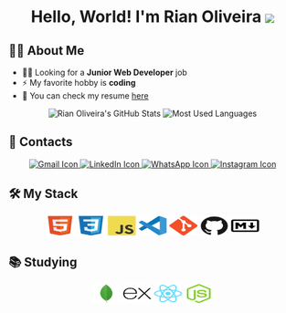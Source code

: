 <h1 align="center">
    <span">Hello, World! I'm Rian Oliveira</span>
    <img src="https://raw.githubusercontent.com/kaueMarques/kaueMarques/master/hi.gif" width="30" align="center"></img>
</h1>

## 🙋‍♂️ About Me

* 👨‍💻 Looking for a **Junior Web Developer** job <br>
* ⚡ My favorite hobby is **coding** <br>
* 📄 You can check my resume [here](https://drive.google.com/file/d/1MJjgLDegIzwDD8KHtTGSaLrgAM3Vzpbs/view?usp=sharing)

<div align="center">
    <img src="https://github-readme-stats.vercel.app/api?username=riandeoliveira&theme=github_dark&show_icons=true" alt="Rian Oliveira's GitHub Stats" height="180em"></img>
    <img src="https://github-readme-stats.vercel.app/api/top-langs/?username=riandeoliveira&layout=compact&theme=github_dark" alt="Most Used Languages" height="180em"></img>
</div>

## 📱 Contacts

<div align="center">
    <a href="mailto:riandiasdeoliveira2001@gmail.com" rel="external" target="_blank" title="Gmail">
        <img src="https://img.shields.io/badge/-Gmail-%23333?style=for-the-badge&logo=gmail&logoColor=white" alt="Gmail Icon">
    </a>
    <a href="https://www.linkedin.com/in/riandeoliveira/" rel="external" target="_blank" title="LinkedIn">
        <img src="https://img.shields.io/badge/-LinkedIn-0E76A8?style=for-the-badge&logo=linkedin&logoColor=white" alt="LinkedIn Icon">
    </a>
    <a href="https://wa.me/5551991852873" rel="external" target="_blank" title="WhatsApp">
        <img src="https://img.shields.io/badge/-WhatsApp-25D366?style=for-the-badge&logo=whatsapp&logoColor=white" alt="WhatsApp Icon">
    </a>
    <a href="https://www.instagram.com/rian.deoliveira/" rel="external" target="_blank" title="Instagram">
        <img src="https://img.shields.io/badge/-Instagram-E1306C?style=for-the-badge&logo=instagram&logoColor=white" alt="Instagram Icon">
    </a>
</div>

## 🛠 My Stack

<div align="center">
    <img src="https://raw.githubusercontent.com/devicons/devicon/master/icons/html5/html5-original.svg" alt="HTML5 Icon" height="35" width="50" title="HTML5"></img>
    <img src="https://raw.githubusercontent.com/devicons/devicon/master/icons/css3/css3-original.svg" alt="CSS3 Icon" height="35" width="50" title="CSS3"></img>
    <img src="https://raw.githubusercontent.com/devicons/devicon/master/icons/javascript/javascript-original.svg" alt="JavaScript Icon" height="35" width="50" title="JavaScript"></img>
    <img src="https://raw.githubusercontent.com/devicons/devicon/master/icons/vscode/vscode-original.svg" alt="VSCode Icon" height="35" width="50" title="VSCode"></img>
    <img src="https://raw.githubusercontent.com/devicons/devicon/master/icons/git/git-original.svg" alt="Ícone Git" height="35" width="50" title="Git"></img>
    <img src="https://raw.githubusercontent.com/devicons/devicon/master/icons/github/github-original.svg" alt="GitHub Icon" height="35" width="50" title="GitHub"></img>
    <img src="https://raw.githubusercontent.com/devicons/devicon/master/icons/markdown/markdown-original.svg" alt="Markdown Icon" height="35" width="50" title="Markdown"></img>
</div>

## 📚 Studying

<div align="center">
    <img src="https://raw.githubusercontent.com/devicons/devicon/master/icons/mongodb/mongodb-original.svg" alt="MongoDB Icon" height="35" width="50" title="MongoDB"></img>
    <img src="https://raw.githubusercontent.com/devicons/devicon/master/icons/express/express-original.svg" alt="Express.js Icon" height="35" width="50" title="Express.js"></img>
    <img src="https://raw.githubusercontent.com/devicons/devicon/master/icons/react/react-original.svg" alt="React.js Icon" height="35" width="50" title="React.js"></img>
    <img src="https://raw.githubusercontent.com/devicons/devicon/master/icons/nodejs/nodejs-original.svg" alt="Node.js Icon" height="35" width="50" title="Node.js"></img>
</div>



<!-- 
**riandeoliveira/riandeoliveira** is a ✨ _special_ ✨ repository because its `README.md` (this file) appears on your GitHub profile.

Here are some ideas to get you started:

- 🔭 I’m currently working on ...
- 🌱 I’m currently learning ...
- 👯 I’m looking to collaborate on ...
- 🤔 I’m looking for help with ...
- 💬 Ask me about ...
- 📫 How to reach me: ...
- 😄 Pronouns: ...
- ⚡ Fun fact: ...
 -->
